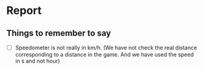 # Report

## Things to remember to say

- [ ] Speedometer is not really in km/h. (We have not check the real distance corresponding to a distance in the game. And we have used the speed in s and not hour)
